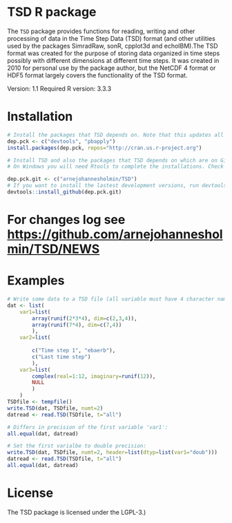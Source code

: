 TSD R package
=====

The `TSD` package provides functions for reading, writing and other processing of data in the Time Step Data (TSD) format (and other utilities used by the packages SimradRaw, sonR, cpplot3d and echoIBM).The TSD format was created for the purpose of storing data organized in time steps possibly with different dimensions at different time steps. It was created in 2010 for personal use by the package author, but the NetCDF 4 format or HDF5 format largely covers the functionality of the TSD format.

Version: 1.1
Required R version: 3.3.3

Installation
=====

``` r
# Install the packages that TSD depends on. Note that this updates all the specified packages to the latest (binary) version. To skip installing already installed packages, run install.packages(setdiff(dep.pck, installed.packages()[,"Package"]), repos="http://cran.us.r-project.org") instead:
dep.pck <- c("devtools", "pbapply")
install.packages(dep.pck, repos="http://cran.us.r-project.org")

# Install TSD and also the packages that TSD depends on which are on GitHub (by Holmin):
# On Windows you will need Rtools to complete the installations. Check if you have this by running Sys.getenv('PATH'), and go to https://cran.r-project.org/bin/windows/Rtools/ to install Rtools if not. Note that if you need to run R as administrator due to security settings, it is advised to install the pakcages in plain R, and not using Rstudio. Close Rstudio, open R and run the installation, and reopen Rstudio.

dep.pck.git <- c("arnejohannesholmin/TSD")
# If you want to install the lastest development versions, run devtools::install_github(dep.pck.git, ref="develop") instead:
devtools::install_github(dep.pck.git)

```

# For changes log see https://github.com/arnejohannesholmin/TSD/NEWS

Examples
=====

``` r
# Write some data to a TSD file (all variable must have 4 character names):
dat <- list(
	var1=list(
		array(runif(2*3*4), dim=c(2,3,4)), 
		array(runif(7*4), dim=c(7,4))
		), 
	var2=list(
		
		c("Time step 1", "ebaerb"), 
		c("Last time step")
		), 
	var3=list(
		complex(real=1:12, imaginary=runif(12)), 
		NULL
		)
	)
TSDfile <- tempfile()
write.TSD(dat, TSDfile, numt=2)
datread <- read.TSD(TSDfile, t="all")

# Differs in precision of the first variable 'var1':
all.equal(dat, datread)

# Set the first varialbe to double precision:
write.TSD(dat, TSDfile, numt=2, header=list(dtyp=list(var1="doub")))
datread <- read.TSD(TSDfile, t="all")
all.equal(dat, datread)
```

License
=====

The TSD package is licensed under the LGPL-3.)

